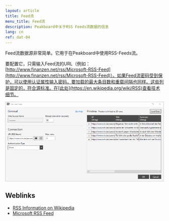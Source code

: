 ```yaml
---
layout: article
title: Feed流
menu_title: Feed流
description: Peakboard中关于RSS Feeds流数据的信息
lang: cn
ref: dat-04
---
```

Feed流数据源非常简单。它用于在Peakboard中使用RSS-Feeds流。

要配置它，只需输入Feed流的URL（例如：[http://www.finanzen.net/rss/Microsoft-RSS-Feed](http://www.finanzen.net/rss/Microsoft-RSS-Feed)）。如果Feed流密码受到保护，可以使用认证属性输入密码，要加载的最大条目数和重载间隔也同样。这些列是固定的，符合源标准。在[此处](https://en.wikipedia.org/wiki/RSS)查看技术细节。

 ![Add Data Dialog](/assets/images/data-sources/feed/feed-add-data-dialog.png)


## Weblinks

 - [RSS Information on Wikipedia](https://en.wikipedia.org/wiki/RSS)
 - [Microsoft RSS Feed](http://www.finanzen.net/rss/Microsoft-RSS-Feed)
